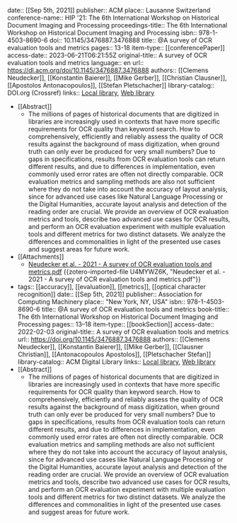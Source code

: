 date:: [[Sep 5th, 2021]]
publisher:: ACM
place:: Lausanne Switzerland
conference-name:: HIP '21: The 6th International Workshop on Historical Document Imaging and Processing
proceedings-title:: The 6th International Workshop on Historical Document Imaging and Processing
isbn:: 978-1-4503-8690-6
doi:: 10.1145/3476887.3476888
title:: @A survey of OCR evaluation tools and metrics
pages:: 13-18
item-type:: [[conferencePaper]]
access-date:: 2023-06-21T06:21:55Z
original-title:: A survey of OCR evaluation tools and metrics
language:: en
url:: https://dl.acm.org/doi/10.1145/3476887.3476888
authors:: [[Clemens Neudecker]], [[Konstantin Baierer]], [[Mike Gerber]], [[Christian Clausner]], [[Apostolos Antonacopoulos]], [[Stefan Pletschacher]]
library-catalog:: DOI.org (Crossref)
links:: [Local library](zotero://select/groups/2386895/items/SCKVUZ2N), [Web library](https://www.zotero.org/groups/2386895/items/SCKVUZ2N)

- [[Abstract]]
	- The millions of pages of historical documents that are digitized in libraries are increasingly used in contexts that have more specific requirements for OCR quality than keyword search. How to comprehensively, efficiently and reliably assess the quality of OCR results against the background of mass digitization, when ground truth can only ever be produced for very small numbers? Due to gaps in specifications, results from OCR evaluation tools can return different results, and due to differences in implementation, even commonly used error rates are often not directly comparable. OCR evaluation metrics and sampling methods are also not sufficient where they do not take into account the accuracy of layout analysis, since for advanced use cases like Natural Language Processing or the Digital Humanities, accurate layout analysis and detection of the reading order are crucial. We provide an overview of OCR evaluation metrics and tools, describe two advanced use cases for OCR results, and perform an OCR evaluation experiment with multiple evaluation tools and different metrics for two distinct datasets. We analyze the differences and commonalities in light of the presented use cases and suggest areas for future work.
- [[Attachments]]
	- [Neudecker et al. - 2021 - A survey of OCR evaluation tools and metrics.pdf](https://primaresearch.org/www/assets/papers/HIP21_CNeudecker_OcrEvalSurvey.pdf) {{zotero-imported-file U4MYWZ6K, "Neudecker et al. - 2021 - A survey of OCR evaluation tools and metrics.pdf"}}
- tags:: [[accuracy]], [[evaluation]], [[metrics]], [[optical character recognition]]
  date:: [[Sep 5th, 2021]]
  publisher:: Association for Computing Machinery
  place:: "New York, NY, USA"
  isbn:: 978-1-4503-8690-6
  title:: @A survey of OCR evaluation tools and metrics
  book-title:: The 6th International Workshop on Historical Document Imaging and Processing
  pages:: 13–18
  item-type:: [[bookSection]]
  access-date:: 2022-02-03
  original-title:: A survey of OCR evaluation tools and metrics
  url:: https://doi.org/10.1145/3476887.3476888
  authors:: [[Clemens Neudecker]], [[Konstantin Baierer]], [[Mike Gerber]], [[Clausner Christian]], [[Antonacopoulos Apostolos]], [[Pletschacher Stefan]]
  library-catalog:: ACM Digital Library
  links:: [Local library](zotero://select/groups/2386895/items/3I4DVSJY), [Web library](https://www.zotero.org/groups/2386895/items/3I4DVSJY)
- [[Abstract]]
	- The millions of pages of historical documents that are digitized in libraries are increasingly used in contexts that have more specific requirements for OCR quality than keyword search. How to comprehensively, efficiently and reliably assess the quality of OCR results against the background of mass digitization, when ground truth can only ever be produced for very small numbers? Due to gaps in specifications, results from OCR evaluation tools can return different results, and due to differences in implementation, even commonly used error rates are often not directly comparable. OCR evaluation metrics and sampling methods are also not sufficient where they do not take into account the accuracy of layout analysis, since for advanced use cases like Natural Language Processing or the Digital Humanities, accurate layout analysis and detection of the reading order are crucial. We provide an overview of OCR evaluation metrics and tools, describe two advanced use cases for OCR results, and perform an OCR evaluation experiment with multiple evaluation tools and different metrics for two distinct datasets. We analyze the differences and commonalities in light of the presented use cases and suggest areas for future work.
